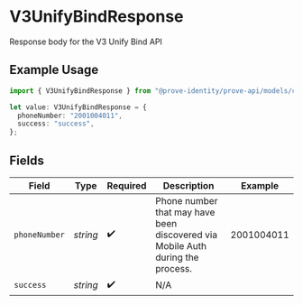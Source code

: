 # V3UnifyBindResponse

Response body for the V3 Unify Bind API

## Example Usage

```typescript
import { V3UnifyBindResponse } from "@prove-identity/prove-api/models/components";

let value: V3UnifyBindResponse = {
  phoneNumber: "2001004011",
  success: "success",
};
```

## Fields

| Field                                                                          | Type                                                                           | Required                                                                       | Description                                                                    | Example                                                                        |
| ------------------------------------------------------------------------------ | ------------------------------------------------------------------------------ | ------------------------------------------------------------------------------ | ------------------------------------------------------------------------------ | ------------------------------------------------------------------------------ |
| `phoneNumber`                                                                  | *string*                                                                       | :heavy_check_mark:                                                             | Phone number that may have been discovered via Mobile Auth during the process. | 2001004011                                                                     |
| `success`                                                                      | *string*                                                                       | :heavy_check_mark:                                                             | N/A                                                                            |                                                                                |